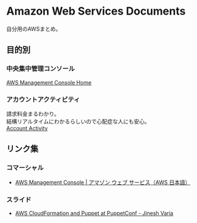 # Amazon Web Services Documents

自分用のAWSまとめ。

## 目的別

### 中央集中管理コンソール  

[AWS Management Console Home](https://console.aws.amazon.com/console/home)

### アカウントアクティビティ

請求料金まるわかり。  
結構リアルタイムにわかるらしいので心配症な人にも安心。  
[Account Activity](https://portal.aws.amazon.com/gp/aws/developer/account?ie=UTF8&action=activity-summary#)

## リンク集

### コマーシャル

- [AWS Management Console | アマゾン ウェブ サービス（AWS 日本語）](https://aws.amazon.com/jp/console/)

### スライド

- [AWS CloudFormation and Puppet at PuppetConf - Jinesh Varia](http://www.slideshare.net/AmazonWebServices/aws-cloudformation-and-puppet-at-puppetconf-jinesh-varia)
